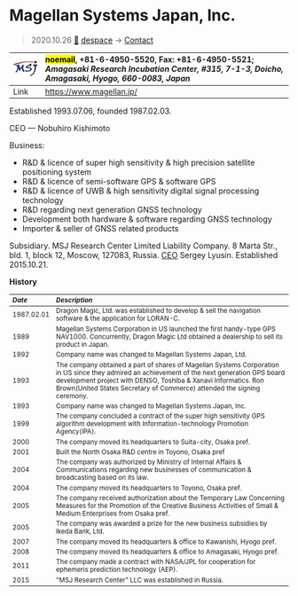 # Magellan Systems Japan, Inc.
> 2020.10.26 [🚀](../index/index.md) [despace](index.md) → [Contact](contact.md)

|[![](f/contact/m/magellan_sj_logo1_thumb.jpg)](f/contact/m/magellan_sj_logo1.png)|<mark>noemail</mark>, +81-6-4950-5520, Fax: +81-6-4950-5521;<br> *Amagasaki Research Incubation Center, #315, 7-1-3, Doicho, Amagasaki, Hyogo, 660-0083, Japan*|
|:--|:--|
|Link|<https://www.magellan.jp/>|

Established 1993.07.06, founded 1987.02.03.

CEO — Nobuhiro Kishimoto

Business:

   - R&D & licence of super high sensitivity & high precision satellite positioning system
   - R&D & licence of semi-software GPS & software GPS
   - R&D & licence of UWB & high sensitivity digital signal processing technology
   - R&D regarding next generation GNSS technology
   - Development both hardware & software regarding GNSS technology
   - Importer & seller of GNSS related products

Subsidiary. MSJ Research Center Limited Liability Company. 8 Marta Str., bld. 1, block 12, Moscow, 127083, Russia. [CEO](mgmt.md) Sergey Lyusin. Established 2015.10.21.

**History**

<small>

|*Date*|*Description*|
|:--|:--|
|1987.02.01|Dragon Magic, Ltd. was established to develop & sell the navigation software & the application for LORAN-C.|
|1989|Magellan Systems Corporation in US launched the first handy-type GPS NAV1000. Concurrently, Dragon Magic Ltd obtained a dealership to sell its product in Japan.|
|1992|Company name was changed to Magellan Systems Japan, Ltd.|
|1993|The company obtained a part of shares of Magellan Systems Corporation in US since they admired an achievement of the next generation GPS board development project with DENSO, Toshiba & Xanavi Informatics. Ron Brown(United States Secretary of Commerce) attended the signing ceremony.|
|1993|Company name was changed to Magellan Systems Japan, Inc.|
|1999|The company concluded a contract of the super high sensitivity GPS algorithm development with Information-technology Promotion Agency(IPA).|
|2000|The company moved its headquarters to Suita-city, Osaka pref.|
|2001|Built the North Osaka R&D centre in Toyono, Osaka pref|
|2004|The company was authorized by Ministry of Internal Affairs & Communications regarding new businesses of communication & broadcasting based on its law.|
|2004|The company moved its headquarters to Toyono, Osaka pref.|
|2005|The company received authorization about the Temporary Law Concerning Measures for the Promotion of the Creative Business Activities of Small & Medium Enterprises from Osaka pref.|
|2005|The company was awarded a prize for the new business subsidies by Ikeda Bank, Ltd.|
|2007|The company moved its headquarters & office to Kawanishi, Hyogo pref.|
|2008|The company moved its headquarters & office to Amagasaki, Hyogo pref.|
|2011|The company made a contract with NASA/JPL for cooperation for ephemeris prediction technology (AEP).|
|2015|"MSJ Research Center" LLC was established in Russia.|

</small>

<p style="page-break-after:always"> </p>


